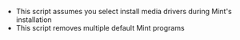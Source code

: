 - This script assumes you select install media drivers during Mint's installation
- This script removes multiple default Mint programs

